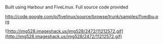 Built using Harbour and FiveLinux. Full source code provided

http://code.google.com/p/fivelinux/source/browse/trunk/samples/fivedbu.prg

![http://img528.imageshack.us/img528/2472/11212572.gif](http://img528.imageshack.us/img528/2472/11212572.gif)